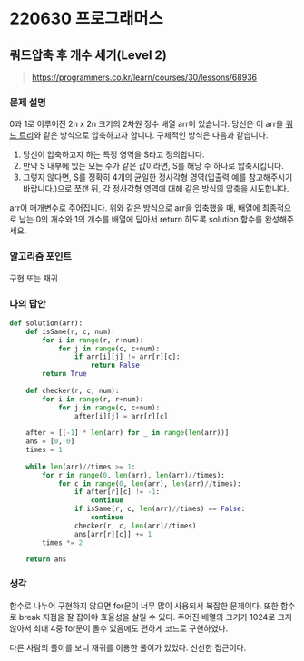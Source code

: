 # 220630 프로그래머스

## 쿼드압축 후 개수 세기(Level 2)

> https://programmers.co.kr/learn/courses/30/lessons/68936

### 문제 설명

0과 1로 이루어진 2n x 2n 크기의 2차원 정수 배열 arr이 있습니다. 당신은 이 arr을 [쿼드 트리](https://en.wikipedia.org/wiki/Quadtree)와 같은 방식으로 압축하고자 합니다. 구체적인 방식은 다음과 같습니다.

1. 당신이 압축하고자 하는 특정 영역을 S라고 정의합니다.
2. 만약 S 내부에 있는 모든 수가 같은 값이라면, S를 해당 수 하나로 압축시킵니다.
3. 그렇지 않다면, S를 정확히 4개의 균일한 정사각형 영역(입출력 예를 참고해주시기 바랍니다.)으로 쪼갠 뒤, 각 정사각형 영역에 대해 같은 방식의 압축을 시도합니다.

arr이 매개변수로 주어집니다. 위와 같은 방식으로 arr을 압축했을 때, 배열에 최종적으로 남는 0의 개수와 1의 개수를 배열에 담아서 return 하도록 solution 함수를 완성해주세요.

### 알고리즘 포인트

구현 또는 재귀

### 나의 답안

```python
def solution(arr):
    def isSame(r, c, num):
        for i in range(r, r+num):
            for j in range(c, c+num):
                if arr[i][j] != arr[r][c]:
                    return False
        return True
    
    def checker(r, c, num):
        for i in range(r, r+num):
            for j in range(c, c+num):
                after[i][j] = arr[r][c]
    
    after = [[-1] * len(arr) for _ in range(len(arr))]
    ans = [0, 0]
    times = 1
    
    while len(arr)//times >= 1:
        for r in range(0, len(arr), len(arr)//times):
            for c in range(0, len(arr), len(arr)//times):
                if after[r][c] != -1:
                    continue
                if isSame(r, c, len(arr)//times) == False:
                    continue
                checker(r, c, len(arr)//times)
                ans[arr[r][c]] += 1
        times *= 2

    return ans
```

### 생각

함수로 나누어 구현하지 않으면 for문이 너무 많이 사용되서 복잡한 문제이다. 또한 함수로 break 지점을 잘 잡아야 효율성을 살릴 수 있다. 주어진 배열의 크기가 1024로 크지 않아서 최대 4중 for문이 돌수 있음에도 편하게 코드로 구현하였다.

다른 사람의 풀이를 보니 재귀를 이용한 풀이가 있었다. 신선한 접근이다.
